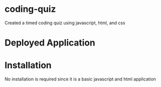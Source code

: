 # coding-quiz
Created a timed coding quiz using javascript, html, and css

# Deployed Application

# Installation
No installation is required since it is a basic javascript and html application
